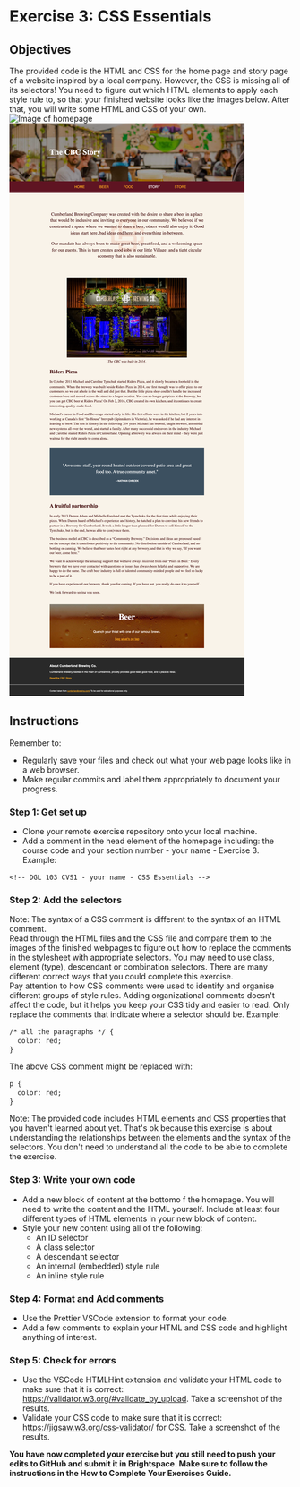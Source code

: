 # Exercise 3: CSS Essentials

## Objectives
The provided code is the HTML and CSS for the home page and story page of a website inspired by a local company. However, the CSS is missing all of its selectors! You need to figure out which HTML elements to apply each style rule to, so that your finished website looks like the images below. After that, you will write some HTML and CSS of your own.
![Image of homepage](images/finsihed-homepage.png)
![Image of homepage](images/finished-story.png)

## Instructions
Remember to:
* Regularly save your files and check out what your web page looks like in a web browser.
* Make regular commits and label them appropriately to document your progress.
### Step 1: Get set up
* Clone your remote exercise repository onto your local machine.
* Add a comment in the head element of the homepage including: the course code and your section number - your name - Exercise 3. Example:
```
<!-- DGL 103 CVS1 - your name - CSS Essentials -->
```
### Step 2: Add the selectors
Note: The syntax of a CSS comment is different to the syntax of an HTML comment.<br>
Read through the HTML files and the CSS file and compare them to the images of the finished webpages to figure out how to replace the comments in the stylesheet with appropriate selectors. You may need to use class, element (type), descendant or combination selectors. There are many different correct ways that you could complete this exercise.<br>
Pay attention to how CSS comments were used to identify and organise different groups of style rules. Adding organizational comments doesn't affect the code, but it helps you keep your CSS tidy and easier to read. Only replace the comments that indicate where a selector should be. Example: 
```
/* all the paragraphs */ {
  color: red;
}
```
The above CSS comment might be replaced with:
```
p {
  color: red;
}
```
Note: The provided code includes HTML elements and CSS properties that you haven't learned about yet. That's ok because this exercise is about understanding the relationships between the elements and the syntax of the selectors. You don't need to understand all the code to be able to complete the exercise.

### Step 3: Write your own code
* Add a new block of content at the bottomo f the homepage. You will need to write the content and the HTML yourself. Include at least four different types of HTML elements in your new block of content.
* Style your new content using all of the following:
    * An ID selector
    * A class selector
    * A descendant selector
    * An internal (embedded) style rule
    * An inline style rule

### Step 4: Format and Add comments 
* Use the Prettier VSCode extension to format your code.
* Add a few comments to explain your HTML and CSS code and highlight anything of interest.

### Step 5: Check for errors
* Use the VSCode HTMLHint extension and validate your HTML code to make sure that it is correct: https://validator.w3.org/#validate_by_upload. Take a screenshot of the results.
* Validate your CSS code to make sure that it is correct: https://jigsaw.w3.org/css-validator/ for CSS. Take a screenshot of the results.

**You have now completed your exercise but you still need to push your edits to GitHub and submit it in Brightspace. Make sure to follow the instructions in the How to Complete Your Exercises Guide.**
